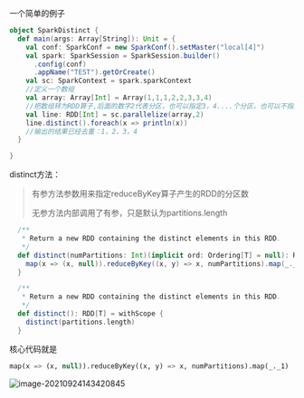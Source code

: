 一个简单的例子

```scala
object SparkDistinct {
  def main(args: Array[String]): Unit = {
    val conf: SparkConf = new SparkConf().setMaster("local[4]")
    val spark: SparkSession = SparkSession.builder()
      .config(conf)
      .appName("TEST").getOrCreate()
    val sc: SparkContext = spark.sparkContext
    //定义一个数组
    val array: Array[Int] = Array(1,1,1,2,2,3,3,4)
    //把数组转为RDD算子,后面的数字2代表分区，也可以指定3，4....个分区，也可以不指定。
    val line: RDD[Int] = sc.parallelize(array,2)
    line.distinct().foreach(x => println(x))
    //输出的结果已经去重：1，2，3，4
  }

}
```



distinct方法：

> 有参方法参数用来指定reduceByKey算子产生的RDD的分区数
>
> 无参方法内部调用了有参，只是默认为partitions.length

```scala
  /**
   * Return a new RDD containing the distinct elements in this RDD.
   */
  def distinct(numPartitions: Int)(implicit ord: Ordering[T] = null): RDD[T] = withScope {
    map(x => (x, null)).reduceByKey((x, y) => x, numPartitions).map(_._1)
  }

  /**
   * Return a new RDD containing the distinct elements in this RDD.
   */
  def distinct(): RDD[T] = withScope {
    distinct(partitions.length)
  }
```

核心代码就是

```sql
map(x => (x, null)).reduceByKey((x, y) => x, numPartitions).map(_._1)
```

![image-20210924143420845](https://piggo-picture.oss-cn-hangzhou.aliyuncs.com/image/image-20210924143420845.png)

